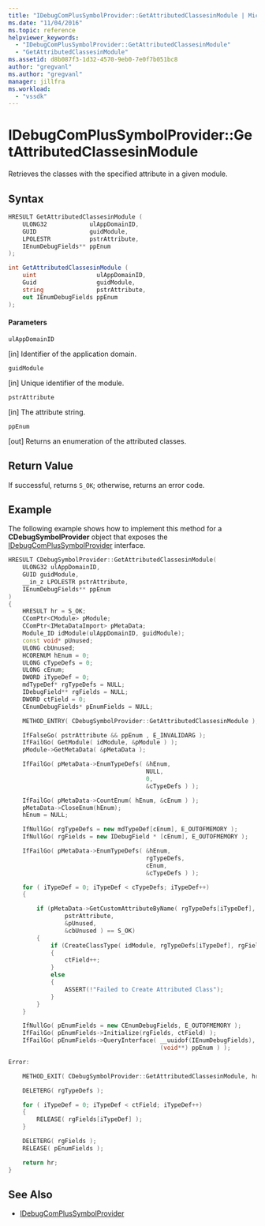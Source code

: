 ```yaml
---
title: "IDebugComPlusSymbolProvider::GetAttributedClassesinModule | Microsoft Docs"
ms.date: "11/04/2016"
ms.topic: reference
helpviewer_keywords:
  - "IDebugComPlusSymbolProvider::GetAttributedClassesinModule"
  - "GetAttributedClassesinModule"
ms.assetid: d8b087f3-1d32-4570-9eb0-7e0f7b051bc8
author: "gregvanl"
ms.author: "gregvanl"
manager: jillfra
ms.workload:
  - "vssdk"
---
```

# IDebugComPlusSymbolProvider::GetAttributedClassesinModule
Retrieves the classes with the specified attribute in a given module.

## Syntax

```cpp
HRESULT GetAttributedClassesinModule (
    ULONG32            ulAppDomainID,
    GUID               guidModule,
    LPOLESTR           pstrAttribute,
    IEnumDebugFields** ppEnum
);
```

```csharp
int GetAttributedClassesinModule (
    uint                 ulAppDomainID,
    Guid                 guidModule,
    string               pstrAttribute,
    out IEnumDebugFields ppEnum
);
```

#### Parameters
`ulAppDomainID`

 [in] Identifier of the application domain.

`guidModule`

 [in] Unique identifier of the module.

`pstrAttribute`

 [in] The attribute string.

`ppEnum`

 [out] Returns an enumeration of the attributed classes.

## Return Value
If successful, returns `S_OK`; otherwise, returns an error code.

## Example
The following example shows how to implement this method for a **CDebugSymbolProvider** object that exposes the [IDebugComPlusSymbolProvider](../../../extensibility/debugger/reference/idebugcomplussymbolprovider.md) interface.

```cpp
HRESULT CDebugSymbolProvider::GetAttributedClassesinModule(
    ULONG32 ulAppDomainID,
    GUID guidModule,
    __in_z LPOLESTR pstrAttribute,
    IEnumDebugFields** ppEnum
)
{
    HRESULT hr = S_OK;
    CComPtr<CModule> pModule;
    CComPtr<IMetaDataImport> pMetaData;
    Module_ID idModule(ulAppDomainID, guidModule);
    const void* pUnused;
    ULONG cbUnused;
    HCORENUM hEnum = 0;
    ULONG cTypeDefs = 0;
    ULONG cEnum;
    DWORD iTypeDef = 0;
    mdTypeDef* rgTypeDefs = NULL;
    IDebugField** rgFields = NULL;
    DWORD ctField = 0;
    CEnumDebugFields* pEnumFields = NULL;

    METHOD_ENTRY( CDebugSymbolProvider::GetAttributedClassesinModule );

    IfFalseGo( pstrAttribute && ppEnum , E_INVALIDARG );
    IfFailGo( GetModule( idModule, &pModule ) );
    pModule->GetMetaData( &pMetaData );

    IfFailGo( pMetaData->EnumTypeDefs( &hEnum,
                                       NULL,
                                       0,
                                       &cTypeDefs ) );

    IfFailGo( pMetaData->CountEnum( hEnum, &cEnum ) );
    pMetaData->CloseEnum(hEnum);
    hEnum = NULL;

    IfNullGo( rgTypeDefs = new mdTypeDef[cEnum], E_OUTOFMEMORY );
    IfNullGo( rgFields = new IDebugField * [cEnum], E_OUTOFMEMORY );

    IfFailGo( pMetaData->EnumTypeDefs( &hEnum,
                                       rgTypeDefs,
                                       cEnum,
                                       &cTypeDefs ) );

    for ( iTypeDef = 0; iTypeDef < cTypeDefs; iTypeDef++)
    {

        if (pMetaData->GetCustomAttributeByName( rgTypeDefs[iTypeDef],
                pstrAttribute,
                &pUnused,
                &cbUnused ) == S_OK)
        {
            if (CreateClassType( idModule, rgTypeDefs[iTypeDef], rgFields + ctField) == S_OK)
            {
                ctField++;
            }
            else
            {
                ASSERT(!"Failed to Create Attributed Class");
            }
        }
    }

    IfNullGo( pEnumFields = new CEnumDebugFields, E_OUTOFMEMORY );
    IfFailGo( pEnumFields->Initialize(rgFields, ctField) );
    IfFailGo( pEnumFields->QueryInterface( __uuidof(IEnumDebugFields),
                                           (void**) ppEnum ) );

Error:

    METHOD_EXIT( CDebugSymbolProvider::GetAttributedClassesinModule, hr );

    DELETERG( rgTypeDefs );

    for ( iTypeDef = 0; iTypeDef < ctField; iTypeDef++)
    {
        RELEASE( rgFields[iTypeDef] );
    }

    DELETERG( rgFields );
    RELEASE( pEnumFields );

    return hr;
}
```

## See Also
- [IDebugComPlusSymbolProvider](../../../extensibility/debugger/reference/idebugcomplussymbolprovider.md)

